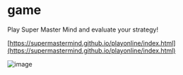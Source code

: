 # game
Play Super Master Mind and evaluate your strategy!

[https://supermastermind.github.io/playonline/index.html](https://supermastermind.github.io/playonline/index.html)





![image](https://supermastermind.github.io/playonline/img/SuperMasterMind_rules.png)

